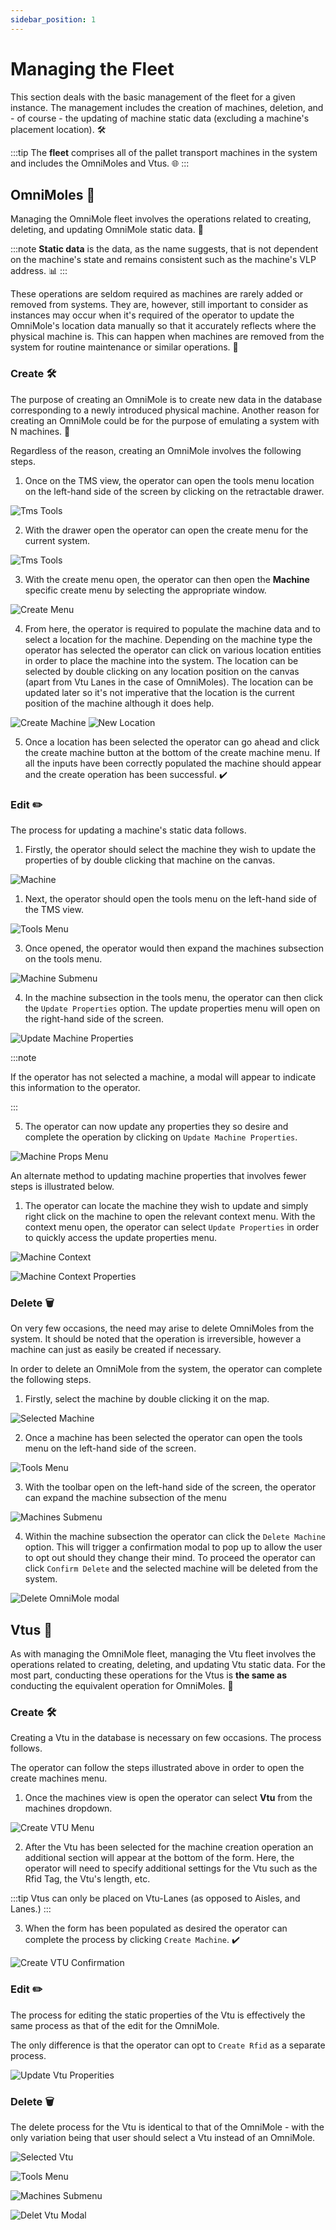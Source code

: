 ```yaml
---
sidebar_position: 1
---
```


# Managing the Fleet

This section deals with the basic management of the fleet for a given instance. The management includes the creation of machines, deletion, and - of course - the updating of machine static data (excluding a machine's placement location). 🛠️

:::tip
The __fleet__ comprises all of the pallet transport machines in the system and includes the OmniMoles and Vtus. 🌐
:::

## OmniMoles 🤖

Managing the OmniMole fleet involves the operations related to creating, deleting, and updating OmniMole static data. 🔄

:::note
__Static data__ is the data, as the name suggests, that is not dependent on the machine's state and remains consistent such as the machine's VLP address. 📊
:::

These operations are seldom required as machines are rarely added or removed from systems. They are, however, still important to consider as instances may occur when it's required of the operator to update the OmniMole's location data manually so that it accurately reflects where the physical machine is. This can happen when machines are removed from the system for routine maintenance or similar operations. 🔧

### Create 🛠️

The purpose of creating an OmniMole is to create new data in the database corresponding to a newly introduced physical machine. Another reason for creating an OmniMole could be for the purpose of emulating a system with N machines. 🌟

Regardless of the reason, creating an OmniMole involves the following steps.

1. Once on the TMS view, the operator can open the tools menu location on the left-hand side of the screen by clicking on the retractable drawer.

![Tms Tools](assets/tms-view-tools.png)

2. With the drawer open the operator can open the create menu for the current system. 

![Tms Tools](assets/tms-view-tools-create.png)


3. With the create menu open, the operator can then open the __Machine__ specific create menu by selecting the appropriate window.

![Create Menu](assets/tms-view-rhs-menu-machines.png)

4. From here, the operator is required to populate the machine data and to select a location for the machine. Depending on the machine type the operator has selected the operator can click on various location entities in order to place the machine into the system.  The location can be selected by double clicking on any location position on the canvas (apart from Vtu Lanes in the case of OmniMoles). The location can be updated later so it's not imperative that the location is the current position of the machine although it does help.

![Create Machine](assets/tms-menu-machine-props.png)
![New Location](assets/tms-view-create-machine.png)

5. Once a location has been selected the operator can go ahead and click the create machine button at the bottom of the create machine menu. If all the inputs have been correctly populated the machine should appear and the create operation has been successful. ✔️


### Edit ✏️

The process for updating a machine's static data follows.

1. Firstly, the operator should select the machine they wish to update the properties of by double clicking that machine on the canvas.

![Machine](assets/tms-view-new-machine.png)


1. Next, the operator should open the tools menu on the left-hand side of the TMS view.

![Tools Menu](assets/tms-view-tools.png)

3. Once opened, the operator would then expand the machines subsection on the tools menu. 

![Machine Submenu](assets/tms-view-machine-submenu.png)

4. In the machine subsection in the tools menu, the operator can then click the `Update Properties` option. The update properties menu will open  on the right-hand side of the screen.   

![Update Machine Properties](assets/tms-view-tools-machines-submenu-update.png)

:::note

If the operator has not selected a machine, a modal will appear to indicate this information to the operator.

:::

5. The operator can now update any properties they so desire and complete the operation by clicking on `Update Machine Properties`.

![Machine Props Menu](assets/tms-menu-machine-props.png)

An alternate method to updating machine properties that involves fewer steps is illustrated below.

1. The operator can locate the machine they wish to update and simply right click on the machine to open the relevant context menu. With the context menu open, the operator can select `Update Properties` in order to quickly access the update properties menu.

![Machine Context](assets/tms-menu-machine-context-menu.png)

![Machine Context Properties](assets/tms-menu-machine-context-menu-properties.png)


### Delete 🗑️

On very few occasions, the need may arise to delete OmniMoles from the system. It should be noted that the operation is irreversible, however a machine can just as easily be created if necessary. 

In order to delete an OmniMole from the system, the operator can complete the following steps.
1. Firstly, select the machine by double clicking it on the map.

![Selected Machine](assets/tms-view-new-machine.png)

2. Once a machine has been selected the operator can open the tools menu on the left-hand side of the screen.  

![Tools Menu](assets/tms-view-tools.png)

3. With the toolbar open on the left-hand side of the screen, the operator can expand the machine subsection of the menu

![Machines Submenu](assets/tms-view-tools-machines-submenu-full.png)

4. Within the machine subsection the operator can click the `Delete Machine` option. This will trigger a confirmation modal to pop up to allow the user to opt out should they change their mind. To proceed the operator can click `Confirm Delete` and the selected machine will be deleted from the system.

![Delete OmniMole modal](assets/tms-view-delete-machine-modal.png)
 

## Vtus 🚚

As with managing the OmniMole fleet, managing the Vtu fleet involves the operations related to creating, deleting, and updating Vtu static data. For the most part, conducting these operations for the Vtus is **the same as** conducting the equivalent operation for OmniMoles. 🔄

### Create 🛠️

Creating a Vtu in the database is necessary on few occasions. The process follows.

The operator can follow the steps illustrated above in order to open the create machines menu. 

1. Once the machines view is open the operator can select __Vtu__ from the machines dropdown. 

![Create VTU Menu](assets/tms-view-rhs-menu-machines-dropdown.png)

2. After the Vtu has been selected for the machine creation operation an additional section will appear at the bottom of the form. Here, the operator will need to specify additional settings for the Vtu such as the Rfid Tag, the Vtu's length, etc.

:::tip
Vtus can only be placed on Vtu-Lanes (as opposed to Aisles, and Lanes.)
:::

3. When the form has been populated as desired the operator can complete the process by clicking `Create Machine`. ✔️

![Create VTU Confirmation](assets/tms-view-rhs-menu-create-vtu.png)

### Edit ✏️

The process for editing the static properties of the Vtu is effectively the same process as that of the edit for the OmniMole.

The only difference is that the operator can opt to `Create Rfid` as a separate process. 

![Update Vtu Properities](assets/tms-view-machine-props-vtu.png)

### Delete 🗑️

The delete process for the Vtu is identical to that of the OmniMole - with the only variation being that user should select a Vtu instead of an OmniMole.

![Selected Vtu](assets/tms-view-selected-vtu.png)

![Tools Menu](assets/tms-view-tools.png)

![Machines Submenu](assets/tms-view-tools-machines-submenu-full.png)

![Delet Vtu Modal](assets/tms-view-delete-machine-modal-vtu.png)
